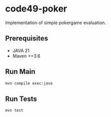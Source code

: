 # code49-poker

Implementation of simple pokergame evaluation.

## Prerequisites

* JAVA 21
* Maven >=3.6

## Run Main

```bash
mvn compile exec:java
```

## Run Tests

```bash
mvn test
```
